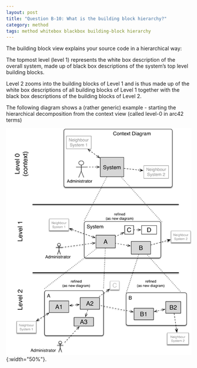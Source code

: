 ```yaml
---
layout: post
title: "Question B-10: What is the building block hierarchy?"
category: method
tags: method whitebox blackbox building-block hierarchy
---
```


The building block view explains your source code in a hierarchical way:

The topmost level (level 1) represents the white box description of the overall
system, made up of black box descriptions of the system’s top level building blocks.

Level 2 zooms into the building blocks of Level 1 and is thus made up of the white box descriptions of all building blocks of Level 1 together with the black box descriptions of the building blocks of Level 2.

The following diagram shows a (rather generic) example - starting the hierarchical
decomposition from the context view (called level-0 in arc42 terms)

![Example building block hierarchy](/images/faq/B-Method/arc42-building-block-hierarchy.png){:width="50%"}.
